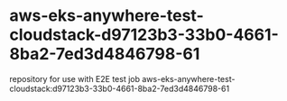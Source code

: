 # aws-eks-anywhere-test-cloudstack-d97123b3-33b0-4661-8ba2-7ed3d4846798-61
repository for use with E2E test job aws-eks-anywhere-test-cloudstack:d97123b3-33b0-4661-8ba2-7ed3d4846798-61
